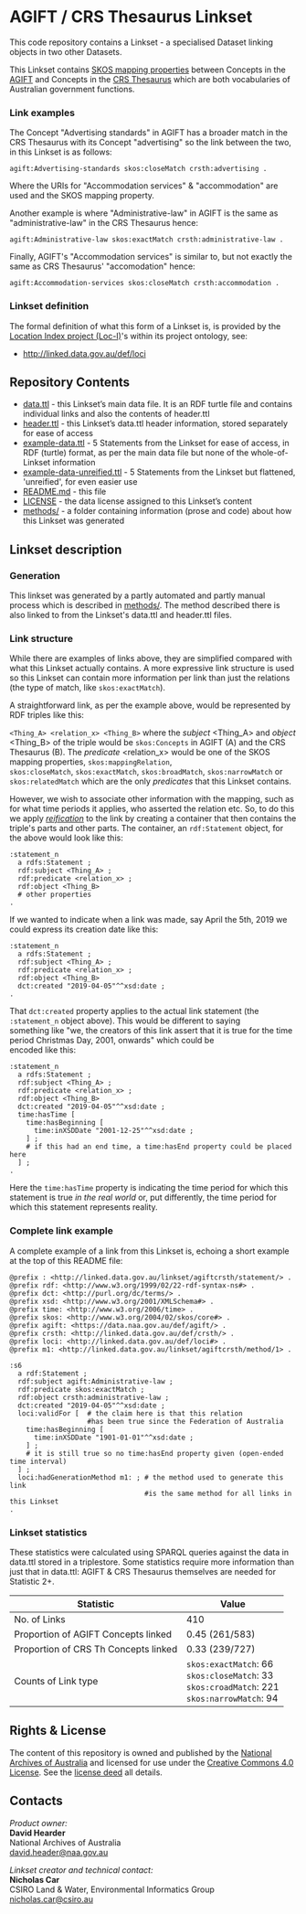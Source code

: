 # AGIFT / CRS Thesaurus Linkset
This code repository contains a Linkset - a specialised Dataset linking objects in two other Datasets.

This Linkset contains [SKOS mapping properties](https://www.w3.org/TR/skos-reference/#mapping) between Concepts in the [AGIFT](http://data.naa.gov.au/def/agift) and Concepts in the [CRS Thesaurus](https://github.com/CSIRO-enviro-informatics/crsth) which are both vocabularies of Australian government functions.

### Link examples
The Concept "Advertising standards" in AGIFT has a broader match in the CRS Thesaurus with its Concept "advertising" so the link between the two, in this Linkset is as follows:

`agift:Advertising-standards skos:closeMatch crsth:advertising .`

Where the URIs for "Accommodation services" & "accommodation" are used and the SKOS mapping property.

Another example is where "Administrative-law" in AGIFT is the same as "administrative-law" in the CRS Thesaurus hence:

`agift:Administrative-law skos:exactMatch crsth:administrative-law .`

Finally, AGIFT's "Accommodation services" is similar to, but not exactly the same as CRS Thesaurus' "accomodation" hence:

`agift:Accommodation-services skos:closeMatch crsth:accommodation .`


### Linkset definition
The formal definition of what this form of a Linkset is, is provided by the [Location Index project (Loc-I)](http://locationindex.org/)'s within its project ontology, see:

* http://linked.data.gov.au/def/loci


## Repository Contents  
* [data.ttl](data.ttl) - this Linkset’s main data file. It is an RDF turtle file and contains individual links and also the contents of header.ttl
* [header.ttl](header.ttl) - this Linkset’s data.ttl header information, stored separately for ease of access
* [example-data.ttl](example-data.ttl) - 5 Statements from the Linkset for ease of access, in RDF (turtle) format, as per the main data file but none of the whole-of-Linkset information
* [example-data-unreified.ttl](example-data-unreified.ttl) - 5 Statements from the Linkset but flattened, 'unreified', for even easier use
* [README.md](README.md) - this file
* [LICENSE](LICENSE) - the data license assigned to this Linkset’s content
* [methods/](methods/) - a folder containing information (prose and code) about how this Linkset was generated


## Linkset description

### Generation
This linkset was generated by a partly automated and partly manual process which is described in [methods/](methods/). The method described there is also linked to from the Linkset's data.ttl and header.ttl files.

### Link structure
While there are examples of links above, they are simplified compared with what this Linkset actually contains. A more expressive link
structure is used so this Linkset can contain more information per link than just the relations (the type of match, like `skos:exactMatch`).

A straightforward link, as per the example above, would be represented by RDF triples like this:

`<Thing_A> <relation_x> <Thing_B>` where the *subject* <Thing_A> and *object* <Thing_B> of the triple would be `skos:Concepts` in AGIFT (A)
and the CRS Thesaurus (B). The *predicate* <relation_x> would be one of the SKOS mapping properties, `skos:mappingRelation`,  
`skos:closeMatch`, `skos:exactMatch`, `skos:broadMatch`, `skos:narrowMatch` or `skos:relatedMatch` which are the only *predicates* that this
Linkset contains.

However, we wish to associate other information with the mapping, such as for what time periods it applies, who asserted the relation etc.
So, to do this we apply *[reification](http://patterns.dataincubator.org/book/reified-statement.html)* to the link by creating a container
that then contains the triple's parts and other parts. The container, an `rdf:Statement` object, for the above would look like this:

```
:statement_n
  a rdfs:Statement ;
  rdf:subject <Thing_A> ;
  rdf:predicate <relation_x> ;
  rdf:object <Thing_B>
  # other properties
.  
```

If we wanted to indicate when a link was made, say April the 5th, 2019 we could express its creation date like this:

```
:statement_n
  a rdfs:Statement ;
  rdf:subject <Thing_A> ;
  rdf:predicate <relation_x> ;
  rdf:object <Thing_B>
  dct:created "2019-04-05"^^xsd:date ;
.  
```

That `dct:created` property applies to the actual link statement (the `:statement_n` object above). This would be different to saying  
something like "we, the creators of this link assert that it is true for the time period Christmas Day, 2001, onwards" which could be  
encoded like this:

```
:statement_n
  a rdfs:Statement ;
  rdf:subject <Thing_A> ;
  rdf:predicate <relation_x> ;
  rdf:object <Thing_B>
  dct:created "2019-04-05"^^xsd:date ;
  time:hasTime [
    time:hasBeginning [
      time:inXSDDate "2001-12-25"^^xsd:date ;
    ] ;
    # if this had an end time, a time:hasEnd property could be placed here
  ] ;
.  
```

Here the `time:hasTime` property is indicating the time period for which this statement is true *in the real world* or, put differently,
the time period for which this statement represents reality.

### Complete link example
A complete example of a link from this Linkset is, echoing a short example at the top of this README file:

```
@prefix : <http://linked.data.gov.au/linkset/agiftcrsth/statement/> .
@prefix rdf: <http://www.w3.org/1999/02/22-rdf-syntax-ns#> .
@prefix dct: <http://purl.org/dc/terms/> .
@prefix xsd: <http://www.w3.org/2001/XMLSchema#> .
@prefix time: <http://www.w3.org/2006/time> .
@prefix skos: <http://www.w3.org/2004/02/skos/core#> .
@prefix agift: <https://data.naa.gov.au/def/agift/> .
@prefix crsth: <http://linked.data.gov.au/def/crsth/> .
@prefix loci: <http://linked.data.gov.au/def/loci#> .
@prefix m1: <http://linked.data.gov.au/linkset/agiftcrsth/method/1> .

:s6
  a rdf:Statement ;
  rdf:subject agift:Administrative-law ;
  rdf:predicate skos:exactMatch ;
  rdf:object crsth:administrative-law ;
  dct:created "2019-04-05"^^xsd:date ;
  loci:validFor [  # the claim here is that this relation
                   #has been true since the Federation of Australia
    time:hasBeginning [
      time:inXSDDate "1901-01-01"^^xsd:date ;
    ] ;
    # it is still true so no time:hasEnd property given (open-ended time interval)
  ] ;
  loci:hadGenerationMethod m1: ; # the method used to generate this link
                                 #is the same method for all links in this Linkset
.
```

### Linkset statistics
These statistics were calculated using SPARQL queries against the data in data.ttl stored in a triplestore. Some statistics require more information than just that in data.ttl: AGIFT & CRS Thesaurus themselves are needed for Statistic 2+.

**Statistic** | **Value**
-- | --
No. of Links | 410
Proportion of AGIFT Concepts linked | 0.45 (261/583)
Proportion of CRS Th Concepts linked | 0.33 (239/727)
Counts of Link type | `skos:exactMatch`: 66<br /> `skos:closeMatch`: 33<br /> `skos:croadMatch`: 221<br /> `skos:narrowMatch`: 94


## Rights & License
The content of this repository is owned and published by the [National Archives of Australia](http://naa.gov.au) and licensed for use under the [Creative Commons 4.0 License](https://creativecommons.org/licenses/by/4.0/). See the [license deed](LICENSE) all details.


## Contacts
*Product owner:*  
**David Hearder**  
National Archives of Australia  
<david.header@naa.gov.au>  

*Linkset creator and technical contact:*  
**Nicholas Car**  
CSIRO Land & Water, Environmental Informatics Group  
<nicholas.car@csiro.au>  
